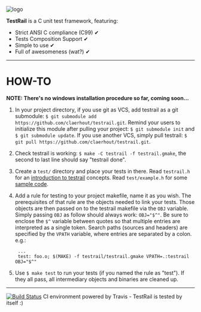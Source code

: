 ![logo](https://github.com/claerhout/testrail/raw/master/testrail-logo.png)

**TestRail** is a C unit test framework, featuring:
* Strict ANSI C compliance (C99) ✔
* Tests Composition Support ✔
* Simple to use ✔
* Full of awesomeness (wat?) ✔

-------------------------------------------------------------------------------

# HOW-TO

**NOTE: There's no windows installation procedure so far, coming soon...**

1. In your project directory,
   if you use git as VCS, add testrail as a git submodule:
   `$ git submodule add https://github.com/claerhout/testrail.git`.
   Remind your users to initialize this module after pulling your project:
   `$ git submodule init` and `$ git submodule update`.
   If you use another VCS, simply pull testrail:
   `$ git pull https://github.com/claerhout/testrail.git`.
2. Check testrail is working: `$ make -C testrail -f testrail.gmake`,
   the second to last line should say "testrail done".
3. Create a `test/` directory and place your tests in there.
   Read `testrail.h` for an [introduction to testrail](https://github.com/claerhout/testrail/blob/master/testrail.h) concepts.
   Read `test/example.h` for some [sample code](https://github.com/claerhout/testrail/blob/master/test/example.c).
4. Add a rule for testing to your project makefile, name it as you wish.
   The prerequisites of that rule are the objects needed to link your tests.
   Those objects are then passed on to the testrail makefile via the `OBJ` variable.
   Simply passing `OBJ` as follow should always work: `OBJ="$^"`.
   Be sure to enclose the `$^` variable between quotes so that multiple entries are interpreted as a single token.
   Search paths (sources and headers) are specified by the `VPATH` variable, where entries are separated by a colon.
   e.g.:

		...
		test: foo.o; $(MAKE) -f testrail/testrail.gmake VPATH=.:testrail OBJ="$^"

5. Use `$ make test` to run your tests (if you named the rule as "test").
   If they all pass, all intermediary objects and binaries are cleaned up.

-------------------------------------------------------------------------------

[![Build Status](https://secure.travis-ci.org/claerhout/testrail.png?branch=master)](http://travis-ci.org/claerhout/testrail)
CI environment powered by Travis - TestRail is tested by itself :)